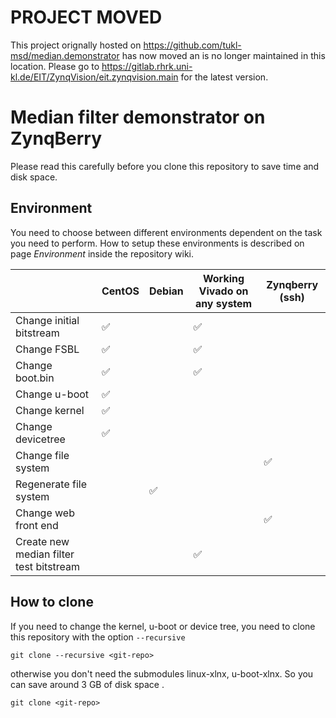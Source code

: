 # **PROJECT MOVED**
This project orignally hosted on https://github.com/tukl-msd/median.demonstrator has now moved an is no longer maintained in this location.
Please go to https://gitlab.rhrk.uni-kl.de/EIT/ZynqVision/eit.zynqvision.main for the latest version.

# Median filter demonstrator on ZynqBerry

Please read this carefully before you clone this repository to save time and disk space.

## Environment

You need to choose between different environments dependent on the task you need to perform. How to setup these environments is described
on page _Environment_ inside the repository wiki.

|                                         | CentOS             | Debian             | Working Vivado on any system | Zynqberry (ssh)    |
|-----------------------------------------|--------------------|--------------------|------------------------------|--------------------|
| Change initial bitstream                | :white_check_mark: |                    |      :white_check_mark:      |                    |
| Change FSBL                             | :white_check_mark: |                    |      :white_check_mark:      |                    |
| Change boot.bin                         | :white_check_mark: |                    |      :white_check_mark:      |                    |
| Change u-boot                           | :white_check_mark: |                    |                              |                    |
| Change kernel                           | :white_check_mark: |                    |                              |                    |
| Change devicetree                       | :white_check_mark: |                    |                              |                    |
| Change file system                      |                    |                    |                              | :white_check_mark: |
| Regenerate file system                  |                    | :white_check_mark: |                              |                    |
| Change web front end                    |                    |                    |                              | :white_check_mark: |
| Create new median filter test bitstream |                    |                    |      :white_check_mark:      |                    |

## How to clone

If you need to change the kernel, u-boot or device tree, you need to clone this repository with the option `--recursive`

    git clone --recursive <git-repo>

otherwise you don't need the submodules linux-xlnx, u-boot-xlnx. So you can save around 3 GB of disk space .

    git clone <git-repo>
